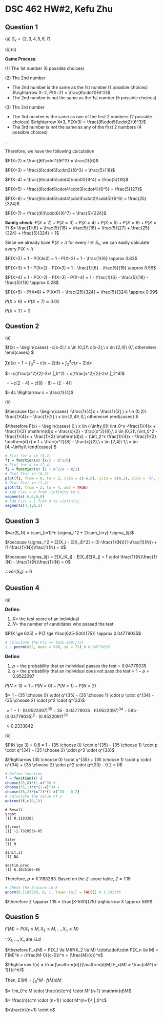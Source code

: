 # DSC 462 HW#2, Kefu Zhu

## Question 1

(a) $S_x = \{2,3,4,5,6,7\}$

(b)(c)

**Game Process**:

(1) The $1$st number ($6$ possible choices)

(2) The $2$nd number

- The $2$nd number is the same as the $1$st number ($1$ possible choices) $\rightarrow X=2, P(X=2) = \frac{6\cdot1}{6^2}$ 
- The $2$nd number is not the same as the $1$st number ($5$ possible choices)

(3) The $3$rd number

- The $3$rd number is the same as one of the first $2$ numbers ($2$ possible choices) $\rightarrow X=3, P(X=3) = \frac{(6\cdot5)\cdot2}{6^3}$
- The $3$rd number is not the same as any of the first $2$ numbers ($4$ possible choices)

...

Therefore, we have the following calculation

$P(X=2) = \frac{(6)\cdot1}{6^2} = \frac{1}{6}$

$P(X=3) = \frac{(6\cdot5)\cdot2}{6^3} = \frac{5}{18}$

$P(X=4) = \frac{(6\cdot5\cdot4)\cdot3}{6^4} = \frac{5}{18}$

$P(X=5) = \frac{(6\cdot5\cdot4\cdot3)\cdot4}{6^5} = \frac{5}{27}$

$P(X=6) = \frac{(6\cdot5\cdot4\cdot3\cdot2)\cdot5}{6^6} = \frac{25}{324}$

$P(X=7) = \frac{(6!)\cdot6}{6^7} = \frac{5}{324}$

**Sanity check**: $P(X=2) + P(X=3) + P(X=4) + P(X=5) + P (X=6) + P(X=7)$ 
$= \frac{1}{6} + \frac{5}{18} + \frac{5}{18} + \frac{5}{27} + \frac{25}{324} + \frac{5}{324} = 1$

Since we already have $P(X=i)$ for every $i \in S_x$, we can easily calculate every $P(X>i)$

$P(X>2) = 1 - P(X\le2) = 1 - P(X=2) = 1 - \frac{1}{6} \approx 0.83$

$P(X>3) = 1 - P(X=2) - P(X=3) = 1 - \frac{1}{6} - \frac{5}{18} \approx 0.56$

$P(X>4) = 1 - P(X=2) - P(X=3) - P(X=4) = 1 - \frac{1}{6} - \frac{5}{18} - \frac{5}{18} \approx 0.28$

$P(X>5) = P(X=6) + P(X=7) = \frac{25}{324} + \frac{5}{324} \approx 0.09$

$P(X>6) = P(X=7) \approx 0.02$

$P(X>7) = 0$

## Question 2

(a)

$f(x) = 
\begin{cases}
-c(x-2),\ x \in (0,2)\\
c(x-2),\ x \in [2,4)\\
0,\ otherwise\\
\end{cases}
$

$\sum p(x) = 1 = \int_0^2 -c(x-2) \mathrm{d}x + \int_2^4 c(x-2) \mathrm{d}x$

$=-c(\frac{x^2}{2}-2x\ |_0^2) + c(\frac{x^2}{2}-2x\ |_2^4)$

$=-c(2-4) + c[(8-8)-(2-4)]$

$=4c \Rightarrow c = \frac{1}{4}$

(b)

$\because f(x) = 
\begin{cases}
-\frac{1}{4}x + \frac{1}{2},\ x \in (0,2)\\
\frac{1}{4}x - \frac{1}{2},\ x \in [2,4)\\
0,\ otherwise\\
\end{cases}
$

$\therefore F(x) = 
\begin{cases}
0,\ x \in (-\infty,0]\\
\int_0^x -\frac{1}{4}x + \frac{1}{2} \mathrm{d}x = \frac{x}{2} - \frac{x^2}{8},\ x \in (0,2)\\
(\int_0^2 -\frac{1}{4}x + \frac{1}{2} \mathrm{d}x) + (\int_2^x \frac{1}{4}x - \frac{1}{2} \mathrm{d}x) = 1 + \frac{x^2}{8} - \frac{x}{2},\ x \in [2,4)\\
1,\ x \in [4,+\infty)\\
\end{cases}
$

```r
# F(x) for x in (0,2)
f1 = function(x) {x/2 - x^2/8}
# F(x) for x in (2,4)
f2 = function(x) {1 + x^2/8 - x/2}
# Plot F(x) in (0,2)
plot(f1, from = 0, to = 2, xlim = c(-6,6), ylim = c(0,1), xlab = 'X', ylab = 'F(X)')
# Plot F(x) in (2,4)
plot(f2, from = 2, to = 4, add = TRUE)
# Add F(x) = 0 from -infinity to 0
segments(-6,0,0,0)
# Add F(x) = 1 from 4 to +infinity
segments(4,1,6,1)
```


## Question 3

$var(S_N) = \sum_{i=1}^n \sigma_i^2 + 2\sum_{i<y} \sigma_{ij}$

$\because \sigma_i^2 = E[(X_i - E[X_i])^2] = (0-\frac{1}{N})(1-\frac{1}{N}) + (1-\frac{1}{N})\frac{1}{N} = 0$

$\because \sigma_{ij} = E[X_iX_j] - E[X_i]E[X_j] = 1 \cdot \frac{1}{N}\frac{1}{N} - \frac{1}{N}\frac{1}{N} = 0$

$\therefore var(S_N) = 0$

## Question 4

(a)

**Define**:

1. $X =$ the test score of an individual
2. $N =$ the number of candidates who passed the test

$P(X \ge 625) = P(Z \ge \frac{625-500}{75}) \approx 0.04779035$

```r
# Calculate the P(Z >= (625-500)/75)
1 - pnorm(625, mean = 500, sd = 75) # 0.04779035
```

**Define**:

1. $p$ = the probability that an individual passes the test = 0.04779035
2. $q$ = the probability that an individual does not pass the test = $1 - p$ = 0.9522097

$P(N \ge 3) = 1 - P(N=0) - P(N=1) - P(N=2)$

$= 1 - {35 \choose 0} \cdot q^{35} - {35 \choose 1} \cdot p \cdot q^{34} - {35 \choose 2} \cdot p^2 \cdot q^{33}$

$= 1 - 1 \cdot (0.9522097)^{35} - 35 \cdot 0.04779035 \cdot (0.9522097)^{34} - 595 \cdot (0.04779035)^2 \cdot (0.9522097)^{33}$

$\approx 0.2333842$

(b)

$P(N \ge 3) = 0.8 = 1 - {35 \choose 0} \cdot q^{35} - {35 \choose 1} \cdot p \cdot q^{34} - {35 \choose 2} \cdot p^2 \cdot q^{33}$

$\Rightarrow {35 \choose 0} \cdot q^{35} + {35 \choose 1} \cdot p \cdot q^{34} + {35 \choose 2} \cdot p^2 \cdot q^{33} - 0.2 = 0$

```r
# Define function
f = function(x) {
choose(35,0)*(1-x)^35 + 
choose(35,1)*x*(1-x)^34 + 
choose(35,2)*(x^2)*(1-x)^33 - 0.2}
# Calculate the value of x
uniroot(f,c(0,1))
```

```
# Result
$root
[1] 0.1183283

$f.root
[1] -2.792853e-05

$iter
[1] 9

$init.it
[1] NA

$estim.prec
[1] 6.103516e-05
```

Therefore, $p \approx 0.1183283$. Based on the $Z$-score table, $Z \approx 1.18$

```r
# Check the Z-score in R
qnorm(0.1183283, 0, 1, lower.tail = FALSE) # 1.183385
```
$\therefore Z \approx 1.18 = \frac{X-500}{75} \rightarrow X \approx 589$

## Question 5

$F(M) = P(X_1 \le M, X_2 \le M, ..., X_n \le M)$

$\because X_1, ..., X_n$ are i.i.d

$\therefore F_x(M) = P(X_1 \le M)P(X_2 \le M) \cdot\cdot\cdot P(X_n \le M) = F(M)^k = (\frac{M-0}{c-0})^n = (\frac{M}{c})^n$

$\Rightarrow f(x) = \frac{\mathrm{d}}{\mathrm{d}M} F_x(M) = \frac{nM^{n-1}}{c^n}$

Then, $E(M) = \int_0^c M \cdot f(M) \mathrm{d}M$

$= \int_0^c M \cdot \frac{n}{c^n} \cdot M^{n-1} \mathrm{d}M$

$= \frac{n}{c^n \cdot (n+1)} \cdot M^{n+1}\ |_0^c$

$=\frac{n}{n+1} \cdot c$